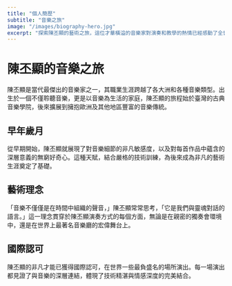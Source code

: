 ```yaml
---
title: "個人簡歷"
subtitle: "音樂之旅"
image: "/images/biography-hero.jpg"
excerpt: "探索陳丕顯的藝術之旅，這位才華橫溢的音樂家對演奏和教學的熱情已經感動了全世界的觀眾。"
---
```


# 陳丕顯的音樂之旅

陳丕顯是當代最傑出的音樂家之一，其職業生涯跨越了各大洲和各種音樂類型。出生於一個不僅聆聽音樂，更是以音樂為生活的家庭，陳丕顯的旅程始於臺灣的古典音樂學院，後來擴展到擁抱歐洲及其他地區豐富的音樂傳統。

## 早年歲月

從早期開始，陳丕顯就展現了對音樂細節的非凡敏感度，以及對每首作品中蘊含的深層意義的無窮好奇心。這種天賦，結合嚴格的技術訓練，為後來成為非凡的藝術生涯奠定了基礎。

## 藝術理念

「音樂不僅僅是在時間中組織的聲音，」陳丕顯常常思考，「它是我們與靈魂對話的語言。」這一理念貫穿於陳丕顯演奏方式的每個方面，無論是在親密的獨奏會環境中，還是在世界上最著名音樂廳的宏偉舞台上。

## 國際認可

陳丕顯的非凡才能已獲得國際認可，在世界一些最負盛名的場所演出。每一場演出都見證了與音樂的深層連結，體現了技術精湛與情感深度的完美結合。